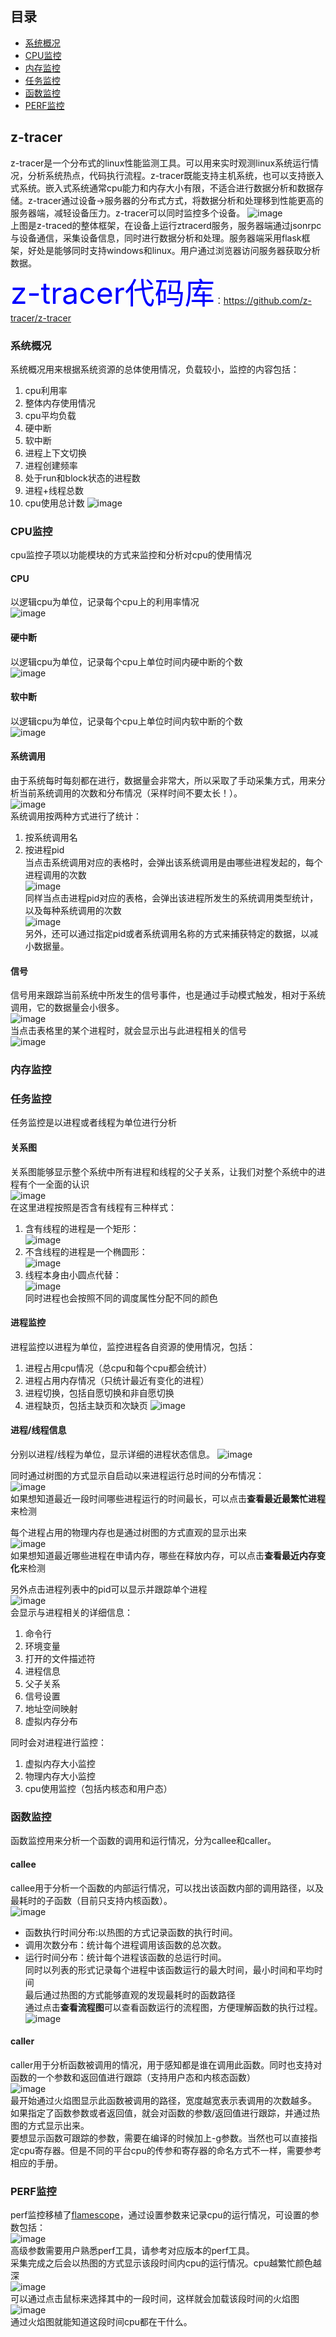 ## 目录
* [系统概况](#系统概况)
* [CPU监控](#cpu监控)
* [内存监控](#内存监控)
* [任务监控](#任务监控)
* [函数监控](#函数监控)
* [PERF监控](#perf监控)

## z-tracer
  z-tracer是一个分布式的linux性能监测工具。可以用来实时观测linux系统运行情况，分析系统热点，代码执行流程。z-tracer既能支持主机系统，也可以支持嵌入式系统。嵌入式系统通常cpu能力和内存大小有限，不适合进行数据分析和数据存储。z-tracer通过设备->服务器的分布式方式，将数据分析和处理移到性能更高的服务器端，减轻设备压力。z-tracer可以同时监控多个设备。
![image](http://z-tracer.github.io/img/top.jpg)<br>
上图是z-traced的整体框架，在设备上运行ztracerd服务，服务器端通过jsonrpc与设备通信，采集设备信息，同时进行数据分析和处理。服务器端采用flask框架，好处是能够同时支持windows和linux。用户通过浏览器访问服务器获取分析数据。<br>
<font color=blue size=72>z-tracer代码库</font>：https://github.com/z-tracer/z-tracer

### 系统概况
  系统概况用来根据系统资源的总体使用情况，负载较小，监控的内容包括：
1. cpu利用率
2. 整体内存使用情况
3. cpu平均负载
4. 硬中断
5. 软中断
6. 进程上下文切换
7. 进程创建频率
8. 处于run和block状态的进程数
9. 进程+线程总数
10. cpu使用总计数
![image](http://z-tracer.github.io/img/summary.png)

### CPU监控
cpu监控子项以功能模块的方式来监控和分析对cpu的使用情况<br>

#### CPU
以逻辑cpu为单位，记录每个cpu上的利用率情况<br>
![image](http://z-tracer.github.io/img/cpu_cpus.png)<br>

#### 硬中断
以逻辑cpu为单位，记录每个cpu上单位时间内硬中断的个数<br>
![image](http://z-tracer.github.io/img/cpu_interrupts.png)<br>

#### 软中断
以逻辑cpu为单位，记录每个cpu上单位时间内软中断的个数<br>
![image](http://z-tracer.github.io/img/cpu_softirqs.png)<br>

#### 系统调用
由于系统每时每刻都在进行，数据量会非常大，所以采取了手动采集方式，用来分析当前系统调用的次数和分布情况（采样时间不要太长！）。<br>
![image](http://z-tracer.github.io/img/syscalls.png)<br>
系统调用按两种方式进行了统计：<br>
1. 按系统调用名<br>
2. 按进程pid<br>
当点击系统调用对应的表格时，会弹出该系统调用是由哪些进程发起的，每个进程调用的次数<br>
![image](http://z-tracer.github.io/img/syscalls_bysyscall.png)<br>
同样当点击进程pid对应的表格，会弹出该进程所发生的系统调用类型统计，以及每种系统调用的次数<br>
![image](http://z-tracer.github.io/img/syscalls_bypid.png)<br>
另外，还可以通过指定pid或者系统调用名称的方式来捕获特定的数据，以减小数据量。

#### 信号
信号用来跟踪当前系统中所发生的信号事件，也是通过手动模式触发，相对于系统调用，它的数据量会小很多。<br>
![image](http://z-tracer.github.io/img/signal.png)<br>
当点击表格里的某个进程时，就会显示出与此进程相关的信号<br>
![image](http://z-tracer.github.io/img/signal_pid.png)<br>

### 内存监控

### 任务监控
  任务监控是以进程或者线程为单位进行分析<br>
#### 关系图
关系图能够显示整个系统中所有进程和线程的父子关系，让我们对整个系统中的进程有个一全面的认识<br>
![image](http://z-tracer.github.io/img/pstree.svg)<br>
在这里进程按照是否含有线程有三种样式：<br>
1. 含有线程的进程是一个矩形：<br>
![image](http://z-tracer.github.io/img/pstree_hasthread.png)<br>
2. 不含线程的进程是一个椭圆形：<br>
![image](http://z-tracer.github.io/img/pstree_nothread.png)<br>
3. 线程本身由小圆点代替：<br>
![image](http://z-tracer.github.io/img/pstree_thread.png)<br>
同时进程也会按照不同的调度属性分配不同的颜色<br>

#### 进程监控
进程监控以进程为单位，监控进程各自资源的使用情况，包括：<br>
1. 进程占用cpu情况（总cpu和每个cpu都会统计）
2. 进程占用内存情况（只统计最近有变化的进程）
3. 进程切换，包括自愿切换和非自愿切换
4. 进程缺页，包括主缺页和次缺页
![image](http://z-tracer.github.io/img/process_monitor.png)<br>

#### 进程/线程信息
分别以进程/线程为单位，显示详细的进程状态信息。
![image](http://z-tracer.github.io/img/process_info.png)<br>

同时通过树图的方式显示自启动以来进程运行总时间的分布情况：<br>
![image](http://z-tracer.github.io/img/process_cpu.png)<br>
如果想知道最近一段时间哪些进程运行的时间最长，可以点击**查看最近最繁忙进程**来检测<br>

每个进程占用的物理内存也是通过树图的方式直观的显示出来<br>
![image](http://z-tracer.github.io/img/process_mem.png)<br>
如果想知道最近哪些进程在申请内存，哪些在释放内存，可以点击**查看最近内存变化**来检测<br>

另外点击进程列表中的pid可以显示并跟踪单个进程<br>
![image](http://z-tracer.github.io/img/task.png)<br>
会显示与进程相关的详细信息：<br>
1. 命令行
2. 环境变量
3. 打开的文件描述符
4. 进程信息
5. 父子关系
6. 信号设置
7. 地址空间映射
8. 虚拟内存分布<br>

同时会对进程进行监控：<br>
1. 虚拟内存大小监控
2. 物理内存大小监控
3. cpu使用监控（包括内核态和用户态）

### 函数监控
  函数监控用来分析一个函数的调用和运行情况，分为callee和caller。<br>
#### callee
callee用于分析一个函数的内部运行情况，可以找出该函数内部的调用路径，以及最耗时的子函数（目前只支持内核函数）。<br>
![image](http://z-tracer.github.io/img/function_callee.png)<br>
* 函数执行时间分布:以热图的方式记录函数的执行时间。<br>
* 调用次数分布：统计每个进程调用该函数的总次数。<br>
* 运行时间分布：统计每个进程该函数的总运行时间。<br>
同时以列表的形式记录每个进程中该函数运行的最大时间，最小时间和平均时间<br>
最后通过热图的方式能够直观的发现最耗时的函数路径<br>
通过点击**查看流程图**可以查看函数运行的流程图，方便理解函数的执行过程。<br>
![image](http://z-tracer.github.io/img/functree.svg)<br>

#### caller
caller用于分析函数被调用的情况，用于感知都是谁在调用此函数。同时也支持对函数的一个参数和返回值进行跟踪（支持用户态和内核态函数）<br>
![image](http://z-tracer.github.io/img/function_caller.png)<br>
最开始通过火焰图显示此函数被调用的路径，宽度越宽表示表调用的次数越多。<br>
如果指定了函数参数或者返回值，就会对函数的参数/返回值进行跟踪，并通过热图的方式显示出来。<br>
要想显示函数可跟踪的参数，需要在编译的时候加上-g参数。当然也可以直接指定cpu寄存器。但是不同的平台cpu的传参和寄存器的命名方式不一样，需要参考相应的手册。<br>

### PERF监控
  perf监控移植了[flamescope](https://github.com/Netflix/flamescope)，通过设置参数来记录cpu的运行情况，可设置的参数包括：<br>
![image](http://z-tracer.github.io/img/perf_setting.png)<br>
高级参数需要用户熟悉perf工具，请参考对应版本的perf工具。<br>
采集完成之后会以热图的方式显示该段时间内cpu的运行情况。cpu越繁忙颜色越深<br>
![image](http://z-tracer.github.io/img/perf_heatmap.png)<br>
可以通过点击鼠标来选择其中的一段时间，这样就会加载该段时间的火焰图<br>
![image](http://z-tracer.github.io/img/perf_flame.png)<br>
通过火焰图就能知道这段时间cpu都在干什么。

